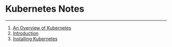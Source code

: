 # Kubernetes Notes

---

1. [An Overview of Kubernetes](../main/01_An_Overview_of_Kubernetes.md)
2. [Introduction](../main/02_Introduction.md)
3. [Installing Kubernetes](../main/03_Installing_Kubernetes.md)
